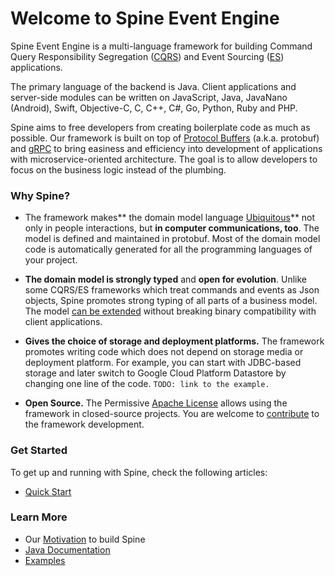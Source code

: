 # Welcome to Spine Event Engine

Spine Event Engine is a multi-language framework for building Command Query Responsibility Segregation ([CQRS](http://martinfowler.com/bliki/CQRS.html)) and Event Sourcing ([ES](http://martinfowler.com/eaaDev/EventSourcing.html)) applications.

The primary language of the backend is Java. Client applications and server-side modules can be written on JavaScript, Java, JavaNano (Android), Swift, Objective-C, C, C++, C#, Go, Python, Ruby and PHP.

Spine aims to free developers from creating boilerplate code as much as possible. Our framework is built on top of [Protocol Buffers](https://developers.google.com/protocol-buffers/) (a.k.a. protobuf) and [gRPC](http://www.grpc.io/) to bring easiness and efficiency into development of applications with microservice-oriented architecture. The goal is to allow developers to focus on the business logic instead of the plumbing.

### Why Spine?

*  The framework makes** the domain model language [Ubiquitous](http://martinfowler.com/bliki/UbiquitousLanguage.html)** not only in people interactions, but **in computer communications, too**. The model is defined and maintained in protobuf. Most of the domain model code is automatically generated for all the programming languages of your project.

*  **The domain model is strongly typed** and **open for evolution**. Unlike some CQRS/ES frameworks which treat commands and events as Json objects, Spine promotes strong typing of all parts of a business model. The model [can be extended](https://developers.google.com/protocol-buffers/docs/proto3#updating) without breaking binary compatibility with client applications.

*  **Gives the choice of storage and deployment platforms.** The framework promotes writing code which does not depend on storage media or deployment platform. For example, you can start with JDBC-based storage and later switch to Google Cloud Platform Datastore by changing one line of the code. `TODO: link to the example.`

*  **Open Source.** The Permissive [Apache  License](https://github.com/SpineEventEngine/core-java/blob/master/LICENSE) allows using the framework in closed-source projects. You are welcome to [contribute](/contribute/index.html) to the framework development.

### Get Started

To get up and running with Spine, check the following articles:
* [Quick Start](/getting-started/index.md)

### Learn More

* Our [Motivation](./motivation/index.md) to build Spine
* [Java Documentation](/java/index.md)
* [Examples](/examples/index.md)